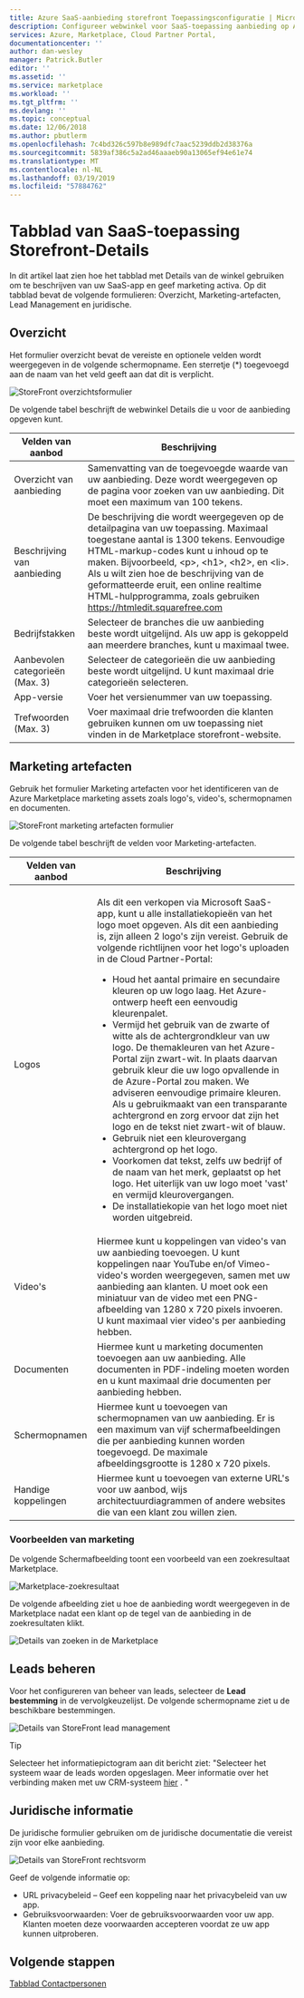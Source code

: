 ```yaml
---
title: Azure SaaS-aanbieding storefront Toepassingsconfiguratie | Microsoft Docs
description: Configureer webwinkel voor SaaS-toepassing aanbieding op Azure Marketplace.
services: Azure, Marketplace, Cloud Partner Portal,
documentationcenter: ''
author: dan-wesley
manager: Patrick.Butler
editor: ''
ms.assetid: ''
ms.service: marketplace
ms.workload: ''
ms.tgt_pltfrm: ''
ms.devlang: ''
ms.topic: conceptual
ms.date: 12/06/2018
ms.author: pbutlerm
ms.openlocfilehash: 7c4bd326c597b8e989dfc7aac5239ddb2d38376a
ms.sourcegitcommit: 5839af386c5a2ad46aaaeb90a13065ef94e61e74
ms.translationtype: MT
ms.contentlocale: nl-NL
ms.lasthandoff: 03/19/2019
ms.locfileid: "57884762"
---
```

# <a name="saas-application-storefront-details-tab"></a>Tabblad van SaaS-toepassing Storefront-Details

In dit artikel laat zien hoe het tabblad met Details van de winkel gebruiken om te beschrijven van uw SaaS-app en geef marketing activa. Op dit tabblad bevat de volgende formulieren: Overzicht, Marketing-artefacten, Lead Management en juridische. 


## <a name="overview"></a>Overzicht

Het formulier overzicht bevat de vereiste en optionele velden wordt weergegeven in de volgende schermopname. Een sterretje (*) toegevoegd aan de naam van het veld geeft aan dat dit is verplicht.

![StoreFront overzichtsformulier](./media/saas-storefront-overview.png)

De volgende tabel beschrijft de webwinkel Details die u voor de aanbieding opgeven kunt.

|  **Velden van aanbod**   |  **Beschrijving**  |
|  ---------------   |  ---------------  |
|      Overzicht van aanbieding              |        Samenvatting van de toegevoegde waarde van uw aanbieding. Deze wordt weergegeven op de pagina voor zoeken van uw aanbieding. Dit moet een maximum van 100 tekens.           |
|      Beschrijving van aanbieding              |      De beschrijving die wordt weergegeven op de detailpagina van uw toepassing. Maximaal toegestane aantal is 1300 tekens. Eenvoudige HTML-markup-codes kunt u inhoud op te maken. Bijvoorbeeld, &lt;p&gt;, &lt;h1&gt;, &lt;h2&gt;, en &lt;li&gt;. Als u wilt zien hoe de beschrijving van de geformatteerde eruit, een online realtime HTML-hulpprogramma, zoals gebruiken https://htmledit.squarefree.com             |
|          Bedrijfstakken          |        Selecteer de branches die uw aanbieding beste wordt uitgelijnd. Als uw app is gekoppeld aan meerdere branches, kunt u maximaal twee.           |
|          Aanbevolen categorieën (Max. 3)         |        Selecteer de categorieën die uw aanbieding beste wordt uitgelijnd. U kunt maximaal drie categorieën selecteren.           |
|           App-versie         |        Voer het versienummer van uw toepassing.           |
|          Trefwoorden (Max. 3)          |      Voer maximaal drie trefwoorden die klanten gebruiken kunnen om uw toepassing niet vinden in de Marketplace storefront-website.             |

## <a name="marketing-artifacts"></a>Marketing artefacten

Gebruik het formulier Marketing artefacten voor het identificeren van de Azure Marketplace marketing assets zoals logo's, video's, schermopnamen en documenten.

![StoreFront marketing artefacten formulier](./media/saas-storefront-artifacts.png)

De volgende tabel beschrijft de velden voor Marketing-artefacten.

|  **Velden van aanbod**   |  **Beschrijving**  |
|  ---------------   |  ---------------  |
|                    |                   |
|                    |                   |
|                    |                   |
|          Logos          |        Als dit een verkopen via Microsoft SaaS-app, kunt u alle installatiekopieën van het logo moet opgeven. Als dit een aanbieding is, zijn alleen 2 logo's zijn vereist. Gebruik de volgende richtlijnen voor het logo's uploaden in de Cloud Partner-Portal:<br><ul><li>Houd het aantal primaire en secundaire kleuren op uw logo laag. Het Azure-ontwerp heeft een eenvoudig kleurenpalet. </li><li>Vermijd het gebruik van de zwarte of witte als de achtergrondkleur van uw logo. De themakleuren van het Azure-Portal zijn zwart-wit. In plaats daarvan gebruik kleur die uw logo opvallende in de Azure-Portal zou maken. We adviseren eenvoudige primaire kleuren. Als u gebruikmaakt van een transparante achtergrond en zorg ervoor dat zijn het logo en de tekst niet zwart-wit of blauw. </li><li>Gebruik niet een kleurovergang achtergrond op het logo. </li><li>Voorkomen dat tekst, zelfs uw bedrijf of de naam van het merk, geplaatst op het logo. Het uiterlijk van uw logo moet 'vast' en vermijd kleurovergangen.</li><li>De installatiekopie van het logo moet niet worden uitgebreid.</li></ul>            |
|          Video's          |         Hiermee kunt u koppelingen van video's van uw aanbieding toevoegen. U kunt koppelingen naar YouTube en/of Vimeo-video's worden weergegeven, samen met uw aanbieding aan klanten. U moet ook een miniatuur van de video met een PNG-afbeelding van 1280 x 720 pixels invoeren. U kunt maximaal vier video's per aanbieding hebben.          |
|          Documenten          |          Hiermee kunt u marketing documenten toevoegen aan uw aanbieding. Alle documenten in PDF-indeling moeten worden en u kunt maximaal drie documenten per aanbieding hebben.         |
|        Schermopnamen            |         Hiermee kunt u toevoegen van schermopnamen van uw aanbieding. Er is een maximum van vijf schermafbeeldingen die per aanbieding kunnen worden toegevoegd. De maximale afbeeldingsgrootte is 1280 x 720 pixels.          |
|       Handige koppelingen             |       Hiermee kunt u toevoegen van externe URL's voor uw aanbod, wijs architectuurdiagrammen of andere websites die van een klant zou willen zien.            |

### <a name="marketing-examples"></a>Voorbeelden van marketing

De volgende Schermafbeelding toont een voorbeeld van een zoekresultaat Marketplace.

![Marketplace-zoekresultaat](./media/saas-marketplace-search-result.png)

De volgende afbeelding ziet u hoe de aanbieding wordt weergegeven in de Marketplace nadat een klant op de tegel van de aanbieding in de zoekresultaten klikt.

![Details van zoeken in de Marketplace](./media/saas-marketplace-search-result-details.png)

## <a name="lead-management"></a>Leads beheren

Voor het configureren van beheer van leads, selecteer de **Lead bestemming** in de vervolgkeuzelijst. De volgende schermopname ziet u de beschikbare bestemmingen.

![Details van StoreFront lead management](./media/saas-storefront-lead-destination.png)

>[!TIP] 
>Selecteer het informatiepictogram aan dit bericht ziet: "Selecteer het systeem waar de leads worden opgeslagen. Meer informatie over het verbinding maken met uw CRM-systeem [hier](https://docs.microsoft.com/azure/marketplace/cloud-partner-portal-orig/cloud-partner-portal-get-customer-leads) . "

## <a name="legal"></a>Juridische informatie

De juridische formulier gebruiken om de juridische documentatie die vereist zijn voor elke aanbieding.

![Details van StoreFront rechtsvorm](./media/saas-storefront-lead-legal.png)

Geef de volgende informatie op:

- URL privacybeleid – Geef een koppeling naar het privacybeleid van uw app.
- Gebruiksvoorwaarden: Voer de gebruiksvoorwaarden voor uw app. Klanten moeten deze voorwaarden accepteren voordat ze uw app kunnen uitproberen.

## <a name="next-steps"></a>Volgende stappen

[Tabblad Contactpersonen](./cpp-contacts-tab.md)
